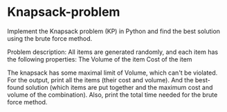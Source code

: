 # Knapsack-problem

Implement the Knapsack problem (KP) in Python and find the best solution using the brute force method.

Problem description:
All items are generated randomly, and each item has the following properties:
The Volume of the item
Cost of the item

The knapsack has some maximal limit of Volume, which can't be violated.
For the output, print all the items (their cost and volume). 
And the best-found solution (which items are put together and the maximum cost and volume of the combination). 
Also, print the total time needed for the brute force method.
